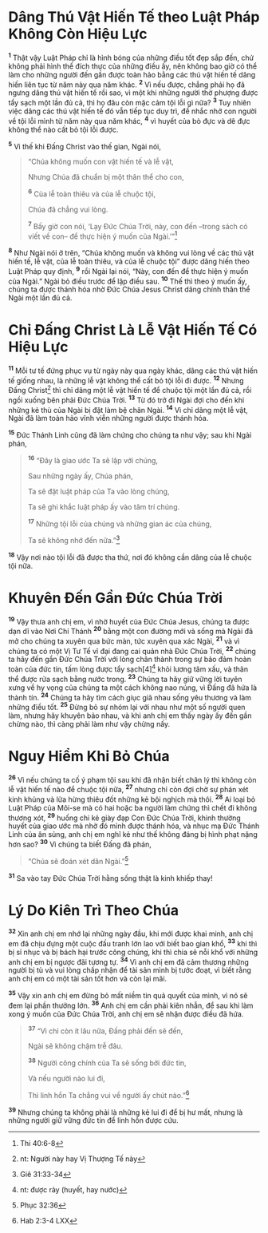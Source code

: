 # Dâng Thú Vật Hiến Tế theo Luật Pháp Không Còn Hiệu Lực
<sup><b>1</b></sup> Thật vậy Luật Pháp chỉ là hình bóng của những điều tốt đẹp sắp đến, chứ không phải hình thể đích thực của những điều ấy, nên không bao giờ có thể làm cho những người đến gần được toàn hảo bằng các thú vật hiến tế dâng hiến liên tục từ năm này qua năm khác. <sup><b>2</b></sup> Vì nếu được, chẳng phải họ đã ngưng dâng thú vật hiến tế rồi sao, vì một khi những người thờ phượng được tẩy sạch một lần đủ cả, thì họ đâu còn mặc cảm tội lỗi gì nữa? <sup><b>3</b></sup> Tuy nhiên việc dâng các thú vật hiến tế đó vẫn tiếp tục duy trì, để nhắc nhở con người về tội lỗi mình từ năm này qua năm khác, <sup><b>4</b></sup> vì huyết của bò đực và dê đực không thể nào cất bỏ tội lỗi được.

<sup><b>5</b></sup> Vì thế khi Ðấng Christ vào thế gian, Ngài nói,


> “Chúa không muốn con vật hiến tế và lễ vật,
> 
> Nhưng Chúa đã chuẩn bị một thân thể cho con,
> 
> <sup><b>6</b></sup> Của lễ toàn thiêu và của lễ chuộc tội,
> 
> Chúa đã chẳng vui lòng.
> 
> <sup><b>7</b></sup> Bấy giờ con nói, ‘Lạy Ðức Chúa Trời, này, con đến –trong sách có viết về con– để thực hiện ý muốn của Ngài.’”[^1*]
>

<sup><b>8</b></sup> Như Ngài nói ở trên, “Chúa không muốn và không vui lòng về các thú vật hiến tế, lễ vật, của lễ toàn thiêu, và của lễ chuộc tội” được dâng hiến theo Luật Pháp quy định, <sup><b>9</b></sup> rồi Ngài lại nói, “Này, con đến để thực hiện ý muốn của Ngài.” Ngài bỏ điều trước để lập điều sau. <sup><b>10</b></sup> Thế thì theo ý muốn ấy, chúng ta được thánh hóa nhờ Ðức Chúa Jesus Christ dâng chính thân thể Ngài một lần đủ cả.

# Chỉ Ðấng Christ Là Lễ Vật Hiến Tế Có Hiệu Lực
<sup><b>11</b></sup> Mỗi tư tế đứng phục vụ từ ngày này qua ngày khác, dâng các thú vật hiến tế giống nhau, là những lễ vật không thể cất bỏ tội lỗi đi được. <sup><b>12</b></sup> Nhưng Ðấng Christ[^1] thì chỉ dâng một lễ vật hiến tế để chuộc tội một lần đủ cả, rồi ngồi xuống bên phải Ðức Chúa Trời. <sup><b>13</b></sup> Từ đó trở đi Ngài đợi cho đến khi những kẻ thù của Ngài bị đặt làm bệ chân Ngài. <sup><b>14</b></sup> Vì chỉ dâng một lễ vật, Ngài đã làm toàn hảo vĩnh viễn những người được thánh hóa.

<sup><b>15</b></sup> Ðức Thánh Linh cũng đã làm chứng cho chúng ta như vậy; sau khi Ngài phán,


> <sup><b>16</b></sup> “Ðây là giao ước Ta sẽ lập với chúng,
> 
> Sau những ngày ấy, Chúa phán,
> 
> Ta sẽ đặt luật pháp của Ta vào lòng chúng,
> 
> Ta sẽ ghi khắc luật pháp ấy vào tâm trí chúng.
> 
> <sup><b>17</b></sup> Những tội lỗi của chúng và những gian ác của chúng,
> 
> Ta sẽ không nhớ đến nữa.”[^2*]
>

<sup><b>18</b></sup> Vậy nơi nào tội lỗi đã được tha thứ, nơi đó không cần dâng của lễ chuộc tội nữa.

# Khuyên Ðến Gần Ðức Chúa Trời
<sup><b>19</b></sup> Vậy thưa anh chị em, vì nhờ huyết của Ðức Chúa Jesus, chúng ta được dạn dĩ vào Nơi Chí Thánh <sup><b>20</b></sup> bằng một con đường mới và sống mà Ngài đã mở cho chúng ta xuyên qua bức màn, tức xuyên qua xác Ngài, <sup><b>21</b></sup> và vì chúng ta có một Vị Tư Tế vĩ đại đang cai quản nhà Ðức Chúa Trời, <sup><b>22</b></sup> chúng ta hãy đến gần Ðức Chúa Trời với lòng chân thành trong sự bảo đảm hoàn toàn của đức tin, tấm lòng được tẩy sạch[4][^2] khỏi lương tâm xấu, và thân thể được rửa sạch bằng nước trong. <sup><b>23</b></sup> Chúng ta hãy giữ vững lời tuyên xưng về hy vọng của chúng ta một cách không nao núng, vì Ðấng đã hứa là thành tín. <sup><b>24</b></sup> Chúng ta hãy tìm cách giục giã nhau sống yêu thương và làm những điều tốt. <sup><b>25</b></sup> Ðừng bỏ sự nhóm lại với nhau như một số người quen làm, nhưng hãy khuyên bảo nhau, và khi anh chị em thấy ngày ấy đến gần chừng nào, thì càng phải làm như vậy chừng nấy.

# Nguy Hiểm Khi Bỏ Chúa
<sup><b>26</b></sup> Vì nếu chúng ta cố ý phạm tội sau khi đã nhận biết chân lý thì không còn lễ vật hiến tế nào để chuộc tội nữa, <sup><b>27</b></sup> nhưng chỉ còn đợi chờ sự phán xét kinh khủng và lửa hừng thiêu đốt những kẻ bội nghịch mà thôi. <sup><b>28</b></sup> Ai loại bỏ Luật Pháp của Môi-se mà có hai hoặc ba người làm chứng thì chết đi không thương xót, <sup><b>29</b></sup> huống chi kẻ giày đạp Con Ðức Chúa Trời, khinh thường huyết của giao ước mà nhờ đó mình được thánh hóa, và nhục mạ Ðức Thánh Linh của ân sủng, anh chị em nghĩ kẻ như thế không đáng bị hình phạt nặng hơn sao? <sup><b>30</b></sup> Vì chúng ta biết Ðấng đã phán,


> “Chúa sẽ đoán xét dân Ngài.”[^3*]
>

<sup><b>31</b></sup> Sa vào tay Ðức Chúa Trời hằng sống thật là kinh khiếp thay!

# Lý Do Kiên Trì Theo Chúa
<sup><b>32</b></sup> Xin anh chị em nhớ lại những ngày đầu, khi mới được khai minh, anh chị em đã chịu đựng một cuộc đấu tranh lớn lao với biết bao gian khổ, <sup><b>33</b></sup> khi thì bị sỉ nhục và bị bách hại trước công chúng, khi thì chia sẻ nỗi khổ với những anh chị em bị ngược đãi tương tự. <sup><b>34</b></sup> Vì anh chị em đã cảm thương những người bị tù và vui lòng chấp nhận để tài sản mình bị tước đoạt, vì biết rằng anh chị em có một tài sản tốt hơn và còn lại mãi.

<sup><b>35</b></sup> Vậy xin anh chị em đừng bỏ mất niềm tin quả quyết của mình, vì nó sẽ đem lại phần thưởng lớn. <sup><b>36</b></sup> Anh chị em cần phải kiên nhẫn, để sau khi làm xong ý muốn của Ðức Chúa Trời, anh chị em sẽ nhận được điều đã hứa.


> <sup><b>37</b></sup> “Vì chỉ còn ít lâu nữa, Ðấng phải đến sẽ đến,
> 
> Ngài sẽ không chậm trễ đâu.
> 
> <sup><b>38</b></sup> Người công chính của Ta sẽ sống bởi đức tin,
> 
> Và nếu người nào lui đi,
> 
> Thì linh hồn Ta chẳng vui về người ấy chút nào.”[^4*]
>

<sup><b>39</b></sup> Nhưng chúng ta không phải là những kẻ lui đi để bị hư mất, nhưng là những người giữ vững đức tin để linh hồn được cứu.

[^1]: nt: Người này hay Vị Thượng Tế này
[^2]: nt: được rảy (huyết, hay nước)
[^1*]: Thi 40:6-8
[^2*]: Giê 31:33-34
[^3*]: Phục 32:36
[^4*]: Hab 2:3-4 LXX
